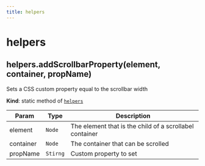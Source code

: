 ```yaml
---
title: helpers
---
```


<a name="module_helpers"></a>

# helpers
<a name="module_helpers.addScrollbarProperty"></a>

## helpers.addScrollbarProperty(element, container, propName)
Sets a CSS custom property equal to the scrollbar width

**Kind**: static method of [<code>helpers</code>](#module_helpers)  

| Param | Type | Description |
| --- | --- | --- |
| element | <code>Node</code> | The element that is the child of a scrollabel container |
| container | <code>Node</code> | The container that can be scrolled |
| propName | <code>Stirng</code> | Custom property to set |


  